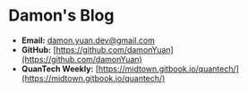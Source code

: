# Damon's Blog

- **Email:** [damon.yuan.dev@gmail.com](mailto:damon.yuan.dev@gmail.com)
- **GitHub:** [https://github.com/damonYuan](https://github.com/damonYuan)
- **QuanTech Weekly:** [https://midtown.gitbook.io/quantech/](https://midtown.gitbook.io/quantech/)

